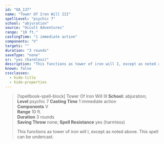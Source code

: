 ```yaml
---
id: "OA_137"
name: "Tower Of Iron Will III"
spellLevel: "psychic 7"
school: "abjuration"
source: "Occult Adventures"
range: "10 ft."
castingTime: "1 immediate action"
components: "V"
targets: ""
duration: "3 rounds"
saveType: "none"
sr: "yes (harmless)"
description: "This functions as tower of iron will I, except as noted above. This spell can be undercast."
known: false
cssclasses:
  - hide-title
  - hide-properties
---
```


> [!spellbook-spell-block] Tower Of Iron Will III
> **School:** abjuration; **Level** psychic 7
> **Casting Time** 1 immediate action  
> **Components** V  
> **Range** 10 ft.  
> **Duration** 3 rounds  
> **Saving Throw** none; **Spell Resistance** yes (harmless)
> 
> This functions as tower of iron will I, except as noted above. This spell can be undercast.